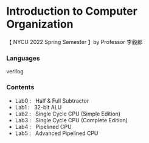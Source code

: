 # Introduction to Computer Organization
【 NYCU 2022 Spring Semester 】by Professor 李毅郎

### Languages
verilog

### Contents
- Lab0 : $~$ Half & Full Subtractor
- Lab1 : $~$ 32-bit ALU
- Lab2 : $~$ Single Cycle CPU (Simple Edition)
- Lab3 : $~$ Single Cycle CPU (Complete Edition)
- Lab4 : $~$ Pipelined CPU
- Lab5 : $~$ Advanced Pipelined CPU
